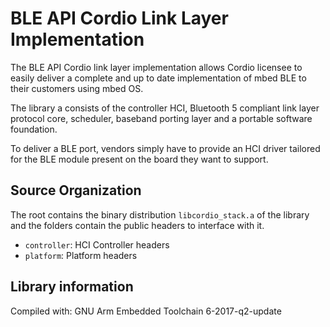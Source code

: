 # BLE API Cordio Link Layer Implementation

The BLE API Cordio link layer implementation allows Cordio licensee to easily
deliver a complete and up to date implementation of mbed BLE to their customers
using mbed OS.

The library a consists of the controller HCI, Bluetooth 5 compliant link layer
protocol core, scheduler, baseband porting layer and a portable software
foundation.

To deliver a BLE port, vendors simply have to provide an HCI driver tailored
for the BLE module present on the board they want to support.

## Source Organization

The root contains the binary distribution `libcordio_stack.a` of the library and
the folders contain the public headers to interface with it.

* `controller`: HCI Controller headers
* `platform`: Platform headers


## Library information

Compiled with: GNU Arm Embedded Toolchain 6-2017-q2-update
